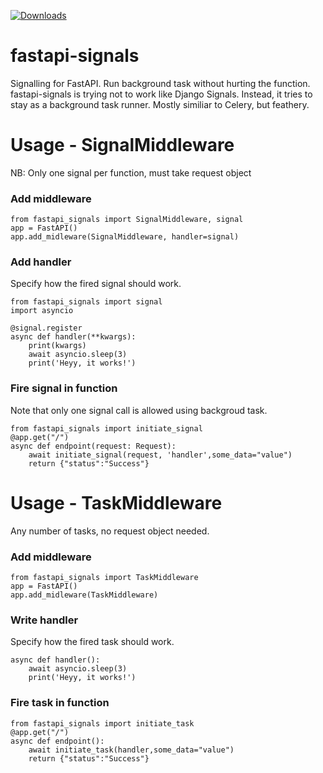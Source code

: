 [![Downloads](https://pepy.tech/badge/fastapi-signals)](https://pepy.tech/project/fastapi-signals)
# fastapi-signals
Signalling for FastAPI. Run background task without hurting the function. fastapi-signals is trying not to work like Django Signals. Instead, it tries to stay as a background task runner. Mostly similiar to Celery, but feathery.

# Usage - SignalMiddleware
NB: Only one signal per function, must take request object
### Add middleware
```
from fastapi_signals import SignalMiddleware, signal
app = FastAPI()
app.add_midleware(SignalMiddleware, handler=signal)
```
### Add handler
Specify how the fired signal should work.
```
from fastapi_signals import signal
import asyncio

@signal.register
async def handler(**kwargs):
    print(kwargs)
    await asyncio.sleep(3)
    print('Heyy, it works!')
```
### Fire signal in function
Note that only one signal call is allowed using backgroud task.
```
from fastapi_signals import initiate_signal
@app.get("/")
async def endpoint(request: Request):
    await initiate_signal(request, 'handler',some_data="value")
    return {"status":"Success"}
```
# Usage - TaskMiddleware
Any number of tasks, no request object needed.
### Add middleware
```
from fastapi_signals import TaskMiddleware
app = FastAPI()
app.add_midleware(TaskMiddleware)
```
### Write handler
Specify how the fired task should work.
```
async def handler():
    await asyncio.sleep(3)
    print('Heyy, it works!')
```
### Fire task in function
```
from fastapi_signals import initiate_task
@app.get("/")
async def endpoint():
    await initiate_task(handler,some_data="value")
    return {"status":"Success"}
```
